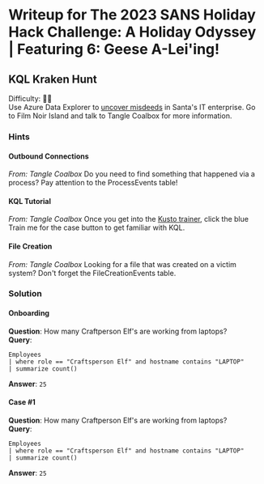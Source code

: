 # Writeup for The 2023 SANS Holiday Hack Challenge: A Holiday Odyssey \| Featuring 6: Geese A-Lei'ing!
## KQL Kraken Hunt
Difficulty: :christmas_tree::christmas_tree:  
Use Azure Data Explorer to [uncover misdeeds](https://detective.kusto.io/sans2023) in Santa's IT enterprise. Go to Film Noir Island and talk to Tangle Coalbox for more information.

### Hints
#### Outbound Connections
*From: Tangle Coalbox*
Do you need to find something that happened via a process? Pay attention to the ProcessEvents table!
#### KQL Tutorial
*From: Tangle Coalbox*
Once you get into the [Kusto trainer](https://detective.kusto.io/sans2023), click the blue Train me for the case button to get familiar with KQL.
#### File Creation
*From: Tangle Coalbox*
Looking for a file that was created on a victim system? Don't forget the FileCreationEvents table.

### Solution
#### Onboarding
**Question**: How many Craftperson Elf's are working from laptops?  
**Query**:
```kql
Employees 
| where role == "Craftsperson Elf" and hostname contains "LAPTOP"
| summarize count()
```
**Answer**: `25`
#### Case #1
**Question**: How many Craftperson Elf's are working from laptops?  
**Query**:
```kql
Employees 
| where role == "Craftsperson Elf" and hostname contains "LAPTOP"
| summarize count()
```
**Answer**: `25`